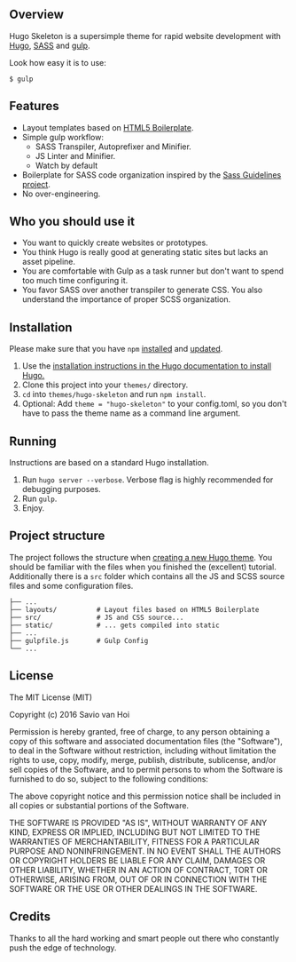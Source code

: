 ## Overview

 Hugo Skeleton is a supersimple theme for rapid website development with [Hugo](https://github.com/spf13/hugo), [SASS](http://sass-lang.com/) and [gulp](https://github.com/gulpjs/gulp).

 Look how easy it is to use:

 `$ gulp`

## Features
- Layout templates based on [HTML5 Boilerplate](https://github.com/h5bp/html5-boilerplate).
- Simple gulp workflow:
  - SASS Transpiler, Autoprefixer and Minifier.
  - JS Linter and Minifier.
  - Watch by default
- Boilerplate for SASS code organization inspired by the [Sass Guidelines project](http://sass-guidelin.es/#architecture).
- No over-engineering.

## Who you should use it
 - You want to quickly create websites or prototypes.
 - You think Hugo is really good at generating static sites but lacks an asset pipeline.
 - You are comfortable with Gulp as a task runner but don't want to spend too much time configuring it.
 - You favor SASS over another transpiler to generate CSS. You also understand the importance of proper SCSS organization.

## Installation
Please make sure that you have `npm` [installed](https://nodejs.org/en/download/) and [updated](https://docs.npmjs.com/getting-started/installing-node).

1. Use the [installation instructions in the Hugo documentation to install Hugo.](http://gohugo.io/overview/installing/)
2. Clone this project into your `themes/` directory.
3. `cd` into `themes/hugo-skeleton` and run `npm install`.
4. Optional: Add `theme = "hugo-skeleton"` to your config.toml, so you don't have to pass the theme name as a command line argument.

## Running
Instructions are based on a standard Hugo installation.

1. Run `hugo server --verbose`. Verbose flag is highly recommended for debugging purposes.
2. Run `gulp`.
3. Enjoy.

## Project structure
The project follows the structure when [creating a new Hugo theme](http://gohugo.io/tutorials/creating-a-new-theme/). You should be familiar with the files when you finished the (excellent) tutorial. Additionally there is a `src` folder which contains all the JS and SCSS source files and some configuration files.

```
├── ...   
├── layouts/          # Layout files based on HTML5 Boilerplate
├── src/              # JS and CSS source...
├── static/           # ... gets compiled into static
├── ...    
├── gulpfile.js       # Gulp Config
└── ...
```

## License
The MIT License (MIT)

Copyright (c) 2016 Savio van Hoi

Permission is hereby granted, free of charge, to any person obtaining a copy of
this software and associated documentation files (the "Software"), to deal in
the Software without restriction, including without limitation the rights to
use, copy, modify, merge, publish, distribute, sublicense, and/or sell copies of
the Software, and to permit persons to whom the Software is furnished to do so,
subject to the following conditions:

The above copyright notice and this permission notice shall be included in all
copies or substantial portions of the Software.

THE SOFTWARE IS PROVIDED "AS IS", WITHOUT WARRANTY OF ANY KIND, EXPRESS OR
IMPLIED, INCLUDING BUT NOT LIMITED TO THE WARRANTIES OF MERCHANTABILITY, FITNESS
FOR A PARTICULAR PURPOSE AND NONINFRINGEMENT. IN NO EVENT SHALL THE AUTHORS OR
COPYRIGHT HOLDERS BE LIABLE FOR ANY CLAIM, DAMAGES OR OTHER LIABILITY, WHETHER
IN AN ACTION OF CONTRACT, TORT OR OTHERWISE, ARISING FROM, OUT OF OR IN
CONNECTION WITH THE SOFTWARE OR THE USE OR OTHER DEALINGS IN THE SOFTWARE.

## Credits
Thanks to all the hard working and smart people out there who constantly push the edge of technology.
